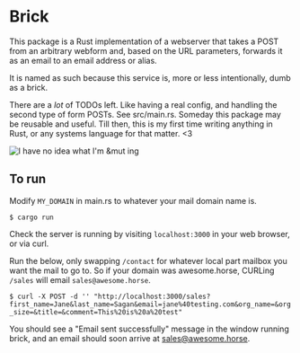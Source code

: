 # Brick

This package is a Rust implementation of a webserver that takes a POST from an arbitrary webform and, based on the URL parameters, forwards it as an email to an email address or alias.

It is named as such because this service is, more or less intentionally, dumb as a brick.

There are a *lot* of TODOs left. Like having a real config, and handling the second type of form POSTs. See src/main.rs. Someday this package may be reusable and useful. Till then, this is my first time writing anything in Rust, or any systems language for that matter. <3

![I have no idea what I'm &mut ing](https://i.imgur.com/wGjc785.jpg)

## To run

Modify `MY_DOMAIN` in main.rs to whatever your mail domain name is.

```$ cargo run```

Check the server is running by visiting `localhost:3000` in your web browser, or via curl.

Run the below, only swapping `/contact` for whatever local part mailbox you want the mail to go to. So if your domain was awesome.horse, CURLing `/sales` will email `sales@awesome.horse`.

```$ curl -X POST -d '' "http://localhost:3000/sales?first_name=Jane&last_name=Sagan&email=jane%40testing.com&org_name=&org_size=&title=&comment=This%20is%20a%20test"```

You should see a "Email sent successfully" message in the window running brick, and an email should soon arrive at sales@awesome.horse.
